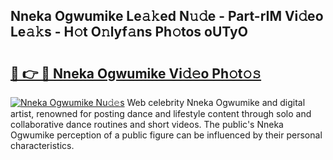 ## Nneka Ogwumike Le𝚊𝚔ed N𝚞𝚍e - Part-rIM Vi𝚍eo Le𝚊𝚔s - H𝚘t O𝚗lyf𝚊ns Ph𝚘tos oUTyO

# <h2><a href="http://hf92c5.feru.top/?c=Nneka+Ogwumike">🔗 👉 🔴 Nneka Ogwumike Vi𝚍𝚎o Ph𝚘t𝚘𝚜</a></h2>

[![Nneka Ogwumike Nu𝚍𝚎s](https://i.imgur.com/0TWrTi3.gif)](http://hf92c5.feru.top/?c=Nneka+Ogwumike)
Web celebrity Nneka Ogwumike and digital artist, renowned for posting dance and lifestyle content through solo and collaborative dance routines and short videos. The public's Nneka Ogwumike perception of a public figure can be influenced by their personal characteristics. 
